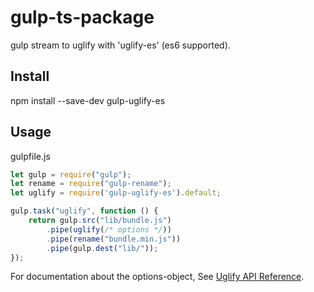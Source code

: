 # gulp-ts-package
gulp stream to uglify with 'uglify-es' (es6 supported).

## Install
npm install --save-dev gulp-uglify-es

## Usage
gulpfile.js
```js
let gulp = require("gulp");
let rename = require("gulp-rename");
let uglify = require('gulp-uglify-es').default;

gulp.task("uglify", function () {
	return gulp.src("lib/bundle.js")
		.pipe(uglify(/* options */))
		.pipe(rename("bundle.min.js"))
		.pipe(gulp.dest("lib/"));
});
```
For documentation about the options-object, See [Uglify API Reference](https://www.npmjs.com/package/uglify-es#API_Reference).